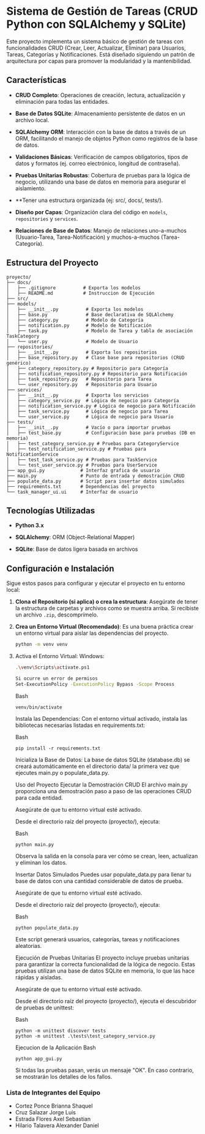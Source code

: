# Sistema de Gestión de Tareas (CRUD Python con SQLAlchemy y SQLite)

Este proyecto implementa un sistema básico de gestión de tareas con funcionalidades CRUD (Crear, Leer, Actualizar, Eliminar) para Usuarios, Tareas, Categorías y Notificaciones. Está diseñado siguiendo un patrón de arquitectura por capas para promover la modularidad y la mantenibilidad.

## Características

* **CRUD Completo**: Operaciones de creación, lectura, actualización y eliminación para todas las entidades.

* **Base de Datos SQLite**: Almacenamiento persistente de datos en un archivo local.

* **SQLAlchemy ORM**: Interacción con la base de datos a través de un ORM, facilitando el manejo de objetos Python como registros de la base de datos.

* **Validaciones Básicas**: Verificación de campos obligatorios, tipos de datos y formatos (ej. correo electrónico, longitud de contraseña).

* **Pruebas Unitarias Robustas**: Cobertura de pruebas para la lógica de negocio, utilizando una base de datos en memoria para asegurar el aislamiento.
  
* **Tener una estructura organizada (ej: src/, docs/, tests/).

* **Diseño por Capas**: Organización clara del código en `models`, `repositories` y `services`.

* **Relaciones de Base de Datos**: Manejo de relaciones uno-a-muchos (Usuario-Tarea, Tarea-Notificación) y muchos-a-muchos (Tarea-Categoría).

## Estructura del Proyecto

```
proyecto/
├── docs/
│   ├── .gitignore          # Exporta los modelos
│   ├── README.md           # Instruccion de Ejecución
├── src/
├── models/
│   ├── __init__.py          # Exporta los modelos
│   ├── base.py              # Base declarativa de SQLAlchemy
│   ├── category.py          # Modelo de Categoría
│   ├── notification.py      # Modelo de Notificación
│   ├── task.py              # Modelo de Tarea y tabla de asociación TaskCategory
│   └── user.py              # Modelo de Usuario
├── repositories/
│   ├── __init__.py          # Exporta los repositorios
│   ├── base_repository.py   # Clase base para repositorios (CRUD genérico)
│   ├── category_repository.py # Repositorio para Categoría
│   ├── notification_repository.py # Repositorio para Notificación
│   ├── task_repository.py   # Repositorio para Tarea
│   └── user_repository.py   # Repositorio para Usuario
├── services/
│   ├── __init__.py          # Exporta los servicios
│   ├── category_service.py  # Lógica de negocio para Categoría
│   ├── notification_service.py # Lógica de negocio para Notificación
│   ├── task_service.py      # Lógica de negocio para Tarea
│   └── user_service.py      # Lógica de negocio para Usuario
├── tests/
│   ├── __init__.py          # Vacío o para importar pruebas
│   ├── test_base.py         # Configuración base para pruebas (DB en memoria)
│   ├── test_category_service.py # Pruebas para CategoryService
│   ├── test_notification_service.py # Pruebas para NotificationService
│   ├── test_task_service.py # Pruebas para TaskService
│   └── test_user_service.py # Pruebas para UserService
├── app_gui.py             # Interfaz grafica de usuario
├── main.py                # Punto de entrada y demostración CRUD
├── populate_data.py       # Script para insertar datos simulados
├── requirements.txt       # Dependencias del proyecto
└── task_manager_ui.ui     # Interfaz de usuario
```

## Tecnologías Utilizadas

* **Python 3.x**

* **SQLAlchemy**: ORM (Object-Relational Mapper)

* **SQLite**: Base de datos ligera basada en archivos

## Configuración e Instalación

Sigue estos pasos para configurar y ejecutar el proyecto en tu entorno local:

1. **Clona el Repositorio (si aplica) o crea la estructura**:
   Asegúrate de tener la estructura de carpetas y archivos como se muestra arriba. Si recibiste un archivo `.zip`, descomprímelo.

2. **Crea un Entorno Virtual (Recomendado)**:
   Es una buena práctica crear un entorno virtual para aislar las dependencias del proyecto.

   ```bash
   python -m venv venv
3. Activa el Entorno Virtual:
    Windows:

    ```Bash
    .\venv\Scripts\activate.ps1

    Si ocurre un error de permisos
    Set-ExecutionPolicy -ExecutionPolicy Bypass -Scope Process
    
    ```
    Bash
    ```
    venv/bin/activate
    ```
    Instala las Dependencias:
    Con el entorno virtual activado, instala las bibliotecas necesarias listadas en requirements.txt:

    Bash
    ```
    pip install -r requirements.txt
    ```
    Inicializa la Base de Datos:
    La base de datos SQLite (database.db) se creará automáticamente en el directorio data/ la primera vez que ejecutes main.py o populate_data.py.

    Uso del Proyecto
    Ejecutar la Demostración CRUD
    El archivo main.py proporciona una demostración paso a paso de las operaciones CRUD para cada entidad.

    Asegúrate de que tu entorno virtual esté activado.

    Desde el directorio raíz del proyecto (proyecto/), ejecuta:

    Bash
    ```
    python main.py
    ```
    Observa la salida en la consola para ver cómo se crean, leen, actualizan y eliminan los datos.

    Insertar Datos Simulados
    Puedes usar populate_data.py para llenar tu base de datos con una cantidad considerable de datos de prueba.

    Asegúrate de que tu entorno virtual esté activado.

    Desde el directorio raíz del proyecto (proyecto/), ejecuta:

    Bash
    ```
    python populate_data.py
    ```
    Este script generará usuarios, categorías, tareas y notificaciones aleatorias.

    Ejecución de Pruebas Unitarias
    El proyecto incluye pruebas unitarias para garantizar la correcta funcionalidad de la lógica de negocio. Estas pruebas utilizan una base de datos SQLite en memoria, lo que las hace rápidas y aisladas.

    Asegúrate de que tu entorno virtual esté activado.

    Desde el directorio raíz del proyecto (proyecto/), ejecuta el descubridor de pruebas de unittest:

    Bash
    ```
    python -m unittest discover tests
    python -m unittest .\tests\test_category_service.py
    ```
    Ejecucion de la Aplicación
    Bash
    ```
    python app_gui.py
    ```
    Si todas las pruebas pasan, verás un mensaje "OK". En caso contrario, se mostrarán los detalles de los fallos.

### Lista de Integrantes del Equipo
- Cortez Ponce Brianna Shaquel
- Cruz Salazar Jorge Luis
- Estrada Flores Axel Sebastian
- Hilario Talavera Alexander Daniel






